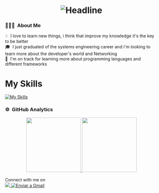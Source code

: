<div align=center>
        <h1><img src="https://readme-typing-svg.herokuapp.com?color=%2387CEEB&size=32&center=true&vCenter=true&width=600&height=50&lines=Hi+there+I'm+Jhon+%F0%9F%91%8B;Systems+Engineer;FullStack+Developer;Systems+Administrator;Networking;Data+Base+Engineer;Enthusiast" alt="Headline" /></h1>
    </div>

### 👨🏻‍💻 &nbsp;About Me
💡 &nbsp;I love to learn new things, i think that improve my knowledge it's the key to be better\
🎓 &nbsp;I just graduated of the systems engineering career and i'm looking to learn more about the developer's world and Networking\
🌱 &nbsp;I'm on track for learning more about programming languages and different frameworks

# My Skills
[![My Skills](https://skillicons.dev/icons?i=js,html,css,php,python,java,mysql,postgres,nodejs,vscode,windows,linux,github)](https://skillicons.dev)

### ⚙️ &nbsp;GitHub Analytics
<p align="center">
<a href="https://github.com/Jviggianis7">
  <img height="180em" src="https://github-readme-stats-eight-theta.vercel.app/api?username=Jviggianis7&show_icons=true&theme=chartreuse-dark&include_all_commits=true&count_private=true"/>
  <img height="180em" src="https://github-readme-stats-eight-theta.vercel.app/api/top-langs/?username=Jviggianis7&layout=compact&langs_count=8&theme=chartreuse-dark"/>
</a>
</p>

<p>Connect with me on
<br>
<a target="_blank" href="https://www.linkedin.com/in/jhon-deivis-machado-vigiany-1b6a05319/">
        <img src="https://img.shields.io/badge/-LinkedIn-0077B5?style=for-the-badge&logo=Linkedin&logoColor=white">
</a>
<a target="_blank" 
       href="https://mail.google.com/mail/?view=cm&to=jhondviggianis@gmail.com&su=Asunto%20del%20Correo&body=Escribe%20aquí%20tu%20mensaje">
        <img src="https://img.shields.io/badge/-Gmail-D14836?style=for-the-badge&logo=Gmail&logoColor=white" 
             alt="Enviar a Gmail">
    </a>

<br>
</p>
